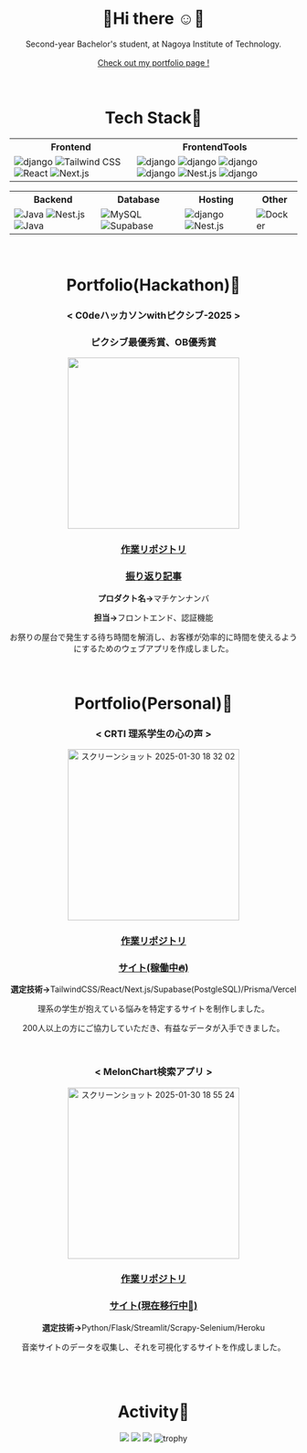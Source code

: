 <div align="center">
  
# 💐Hi there ☺️💐
Second-year Bachelor's student, at Nagoya Institute of Technology.

[Check out my portfolio page !](https://www.serendicode.com/)　

<br/>

# Tech Stack🔧
<table>
  <tr>
    <th>Frontend</th>
    <th>FrontendTools</th>
  </tr>
  <tr>
    <td>
        <img src="https://go-skill-icons.vercel.app/api/icons?i=typescript&theme=dark" alt="django">
      <img src="https://skillicons.dev/icons?i=tailwind" alt="Tailwind CSS">
      <img src="https://skillicons.dev/icons?i=react" alt="React">
      <img src="https://skillicons.dev/icons?i=nextjs" alt="Next.js">
    </td>
    <td>
      <img src="https://go-skill-icons.vercel.app/api/icons?i=prisma&theme=dark" alt="django">
      <img src="https://go-skill-icons.vercel.app/api/icons?i=mui&theme=dark" alt="django">
      <img src="https://go-skill-icons.vercel.app/api/icons?i=shadcn&theme=dark" alt="django">
      <img src="https://go-skill-icons.vercel.app/api/icons?i=storybook&theme=dark" alt="django">
      <img src="https://skillicons.dev/icons?i=vitest" alt="Nest.js">
      <img src="https://go-skill-icons.vercel.app/api/icons?i=authjs&theme=dark" alt="django">
    </td>
</table>

<table>
  <tr>
    <th>Backend</th>
    <th>Database</th>
    <th>Hosting</th>
    <th>Other</th>
  </tr>
  <tr>
        <td>
      <img src="https://go-skill-icons.vercel.app/api/icons?i=django&theme=dark" alt="Java">
      <img src="https://skillicons.dev/icons?i=nestjs" alt="Nest.js">
      <img src="https://go-skill-icons.vercel.app/api/icons?i=java&theme=dark" alt="Java">
    </td>
    <td>
      <img src="https://skillicons.dev/icons?i=mysql" alt="MySQL">
      <img src="https://skillicons.dev/icons?i=supabase" alt="Supabase">
    </td>
    <td>
      <img src="https://skillicons.dev/icons?i=vercel" alt="django">
      <img src="https://skillicons.dev/icons?i=aws" alt="Nest.js">
    </td>
    <td>
      <img src="https://skillicons.dev/icons?i=docker" alt="Docker">
    </td>
  </tr>
</table>



<br/>

# Portfolio(Hackathon)📗

### < C0deハッカソンwithピクシブ-2025 >

### ピクシブ最優秀賞、OB優秀賞

<img width="300px" src="https://qiita-image-store.s3.ap-northeast-1.amazonaws.com/0/3738967/4e6907b8-6524-b119-4f4a-bdbcb3c150ed.png">

### [作業リポジトリ](https://github.com/inukaki/MachikenNumber)　
### [振り返り記事](https://qiita.com/shima14142/items/de1c328d233a6248518a)


<p><strong>プロダクト名→</strong>マチケンナンバ</p>
<p><strong>担当→</strong>フロントエンド、認証機能</p>
<p>お祭りの屋台で発生する待ち時間を解消し、お客様が効率的に時間を使えるようにするためのウェブアプリを作成しました。</p>



<br/>

# Portfolio(Personal)📕

### < CRTI 理系学生の心の声 >

<img width="300px" alt="スクリーンショット 2025-01-30 18 32 02" src="https://github.com/user-attachments/assets/16965f8b-af65-4363-8a5e-49753d04e13e" />

### [作業リポジトリ](https://github.com/shimaf4979/my-worry-app2)　
### [サイト(稼働中🔥)](https://www.crti.jp/)


<p><strong>選定技術→</strong>TailwindCSS/React/Next.js/Supabase(PostgleSQL)/Prisma/Vercel</p>
<p>理系の学生が抱えている悩みを特定するサイトを制作しました。</p>
<p>200人以上の方にご協力していただき、有益なデータが入手できました。</p>

<br/>

### < MelonChart検索アプリ >


<img width="300px" alt="スクリーンショット 2025-01-30 18 55 24" src="https://github.com/user-attachments/assets/c4a37d51-14b1-48cd-886c-b230e4913ee9" />


### [作業リポジトリ](https://github.com/shimaf4979/my-worry-app)　
### [サイト(現在移行中🥲)](https://melonchart-faf8d1803931.herokuapp.com/)

<p><strong>選定技術→</strong>Python/Flask/Streamlit/Scrapy-Selenium/Heroku</p>
<p>音楽サイトのデータを収集し、それを可視化するサイトを作成しました。</p>

<br/>
<br/>


# Activity🏃
![](http://github-profile-summary-cards.vercel.app/api/cards/profile-details?username=shimaf4979&theme=dracula)
![](http://github-profile-summary-cards.vercel.app/api/cards/repos-per-language?username=shimaf4979&theme=dracula)
![](http://github-profile-summary-cards.vercel.app/api/cards/most-commit-language?username=shimaf4979&theme=dracula)
![trophy](https://github-profile-trophy.vercel.app/?username=Keichan15&theme=dracula)


</div>








<!--
**shimaf4979/shimaf4979** is a ✨ _special_ ✨ repository because its `README.md` (this file) appears on your GitHub profile.

Here are some ideas to get you started:

- 🔭 I’m currently working on ...
- 🌱 I’m currently learning ...
- 👯 I’m looking to collaborate on ...
- 🤔 I’m looking for help with ...
- 💬 Ask me about ...
- 📫 How to reach me: ...
- 😄 Pronouns: ...
- ⚡ Fun fact: ...
-->


<!--
## 得意分野

# Activity🏃
![](http://github-profile-summary-cards.vercel.app/api/cards/profile-details?username=shimaf4979&theme=dracula)
![](http://github-profile-summary-cards.vercel.app/api/cards/repos-per-language?username=shimaf4979&theme=dracula)
![](http://github-profile-summary-cards.vercel.app/api/cards/most-commit-language?username=shimaf4979&theme=dracula)
![trophy](https://github-profile-trophy.vercel.app/?username=Keichan15&theme=dracula)

![Vite](https://skillicons.dev/icons?i=ts)
![Tailwind CSS](https://skillicons.dev/icons?i=tailwind)
![Vite](https://skillicons.dev/icons?i=react)
![Next.js](https://skillicons.dev/icons?i=nextjs)

## 現在学習中

![d3](https://skillicons.dev/icons?i=php)
![Three.js](https://skillicons.dev/icons?i=threejs)
![Nest.js](https://skillicons.dev/icons?i=nestjs)
![My Skills](https://go-skill-icons.vercel.app/api/icons?i=java&theme=dark)



## その他
![Django](https://skillicons.dev/icons?i=django)
![MySQL](https://skillicons.dev/icons?i=mysql)
![Django](https://skillicons.dev/icons?i=supabase)
![Docker](https://skillicons.dev/icons?i=docker)
-->
